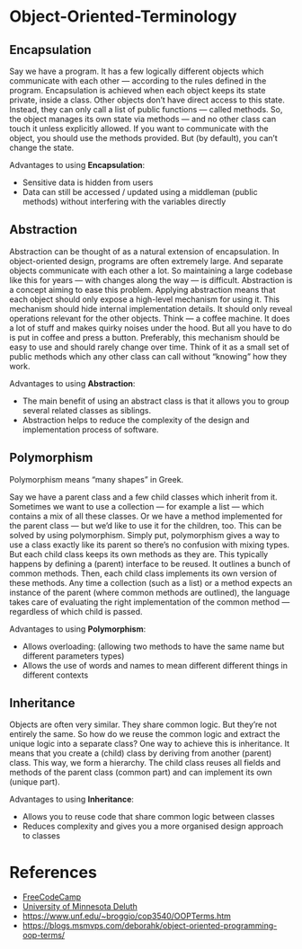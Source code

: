 # Object-Oriented-Terminology

## Encapsulation
Say we have a program. It has a few logically different objects which communicate with each other — according to the rules defined in the program.
Encapsulation is achieved when each object keeps its state private, inside a class. Other objects don’t have direct access to this state. Instead, they can only call a list of public functions — called methods.
So, the object manages its own state via methods — and no other class can touch it unless explicitly allowed. If you want to communicate with the object, you should use the methods provided. But (by default), you can’t change the state.

Advantages to using **Encapsulation**:
* Sensitive data is hidden from users
* Data can still be accessed / updated using a middleman (public methods) without interfering with the variables directly

## Abstraction
Abstraction can be thought of as a natural extension of encapsulation.
In object-oriented design, programs are often extremely large. And separate objects communicate with each other a lot. So maintaining a large codebase like this for years — with changes along the way — is difficult.
Abstraction is a concept aiming to ease this problem.
Applying abstraction means that each object should only expose a high-level mechanism for using it.
This mechanism should hide internal implementation details. It should only reveal operations relevant for the other objects.
Think — a coffee machine. It does a lot of stuff and makes quirky noises under the hood. But all you have to do is put in coffee and press a button.
Preferably, this mechanism should be easy to use and should rarely change over time. Think of it as a small set of public methods which any other class can call without “knowing” how they work.

Advantages to using **Abstraction**:
* The main benefit of using an abstract class is that it allows you to group several related classes as siblings.
* Abstraction helps to reduce the complexity of the design and implementation process of software.

## Polymorphism
Polymorphism means “many shapes” in Greek.

Say we have a parent class and a few child classes which inherit from it. Sometimes we want to use a collection — for example a list — which contains a mix of all these classes. Or we have a method implemented for the parent class — but we’d like to use it for the children, too.
This can be solved by using polymorphism.
Simply put, polymorphism gives a way to use a class exactly like its parent so there’s no confusion with mixing types. But each child class keeps its own methods as they are.
This typically happens by defining a (parent) interface to be reused. It outlines a bunch of common methods. Then, each child class implements its own version of these methods.
Any time a collection (such as a list) or a method expects an instance of the parent (where common methods are outlined), the language takes care of evaluating the right implementation of the common method — regardless of which child is passed.

Advantages to using **Polymorphism**:
* Allows overloading: (allowing two methods to have the same name but different parameters types)
* Allows the use of words and names to mean different different things in different contexts

## Inheritance
Objects are often very similar. They share common logic. But they’re not entirely the same.
So how do we reuse the common logic and extract the unique logic into a separate class? One way to achieve this is inheritance.
It means that you create a (child) class by deriving from another (parent) class. This way, we form a hierarchy.
The child class reuses all fields and methods of the parent class (common part) and can implement its own (unique part).

Advantages to using **Inheritance**:
* Allows you to reuse code that share common logic between classes
* Reduces complexity and gives you a more organised design approach to classes

# References
* [FreeCodeCamp](https://www.freecodecamp.org/news/object-oriented-programming-concepts-21bb035f7260/)
* [University of Minnesota Deluth](https://www.d.umn.edu/~gshute/softeng/object-oriented.html)
* https://www.unf.edu/~broggio/cop3540/OOPTerms.htm
* https://blogs.msmvps.com/deborahk/object-oriented-programming-oop-terms/
